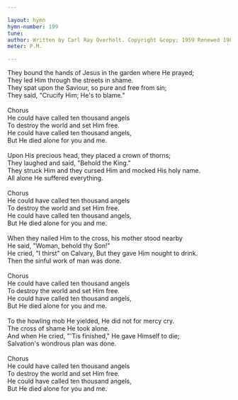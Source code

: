 ```yaml
---

layout: hymn
hymn-number: 199
tune: 
author: Written by Carl Ray Overholt. Copyright &copy; 1959 Renewed 1987 PsalmSinger Music (admin. by Music Services, Inc.) All Rights Reserved. BMI. All Rights Reserved. Used By Permission.
meter: P.M.

---
```

They bound the hands of Jesus in the garden where He prayed;<br>They led Him through the streets in shame.<br>They spat upon the Saviour, so pure and free from sin;<br>They said, "Crucify Him; He's to blame."<br><br>Chorus<br>He could have called ten thousand angels<br>To destroy the world and set Him free.<br>He could have called ten thousand angels,<br>But He died alone for you and me.<br><br>Upon His precious head, they placed a crown of thorns;<br>They laughed and said, "Behold the King."<br>They struck Him and they cursed Him and mocked His holy name.<br>All alone He suffered everything.<br><br>Chorus<br>He could have called ten thousand angels<br>To destroy the world and set Him free.<br>He could have called ten thousand angels,<br>But He died alone for you and me.<br><br>When they nailed Him to the cross, his mother stood nearby<br>He said, "Woman, behold thy Son!"<br>He cried, "I thirst" on Calvary, But they gave Him nought to drink.<br>Then the sinful work of man was done.<br><br>Chorus<br>He could have called ten thousand angels<br>To destroy the world and set Him free.<br>He could have called ten thousand angels,<br>But He died alone for you and me.<br><br>To the howling mob He yielded, He did not for mercy cry.<br>The cross of shame He took alone.<br>And when He cried, "'Tis finished," He gave Himself to die;<br>Salvation's wondrous plan was done.<br><br>Chorus<br>He could have called ten thousand angels<br>To destroy the world and set Him free.<br>He could have called ten thousand angels,<br>But He died alone for you and me.<br><br><br>

